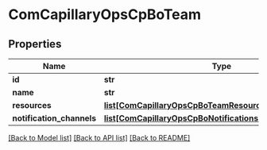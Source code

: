 # ComCapillaryOpsCpBoTeam

## Properties
Name | Type | Description | Notes
------------ | ------------- | ------------- | -------------
**id** | **str** |  | [optional] 
**name** | **str** |  | [optional] 
**resources** | [**list[ComCapillaryOpsCpBoTeamResource]**](ComCapillaryOpsCpBoTeamResource.md) |  | [optional] 
**notification_channels** | [**list[ComCapillaryOpsCpBoNotificationsNotificationChannel]**](ComCapillaryOpsCpBoNotificationsNotificationChannel.md) |  | [optional] 

[[Back to Model list]](../README.md#documentation-for-models) [[Back to API list]](../README.md#documentation-for-api-endpoints) [[Back to README]](../README.md)

